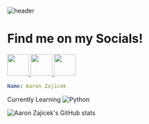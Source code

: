 ![header](https://capsule-render.vercel.app/api?type=venom&theme=tokyonight&text=Hello%World!&animation=blinking&)
# Find me on my Socials!
<p align="left">
<a href="https://www.instagram.com/a.2.z0101/">
  <img height="50" src="https://cdn0.iconfinder.com/data/icons/shift-logotypes/32/Instagram-1024.png"/> </a>
<a href="https://www.linkedin.com/in/aaronkeithzajicek/">
  <img height="50" src="https://cdn0.iconfinder.com/data/icons/shift-logotypes/32/Linkedin-1024.png"/> </a>
<a href="https://x.com/A2Z0101">
  <img height="50" src="https://cdn0.iconfinder.com/data/icons/shift-logotypes/32/Twitter-1024.png"/> </a>

```yaml
Name: Aaron Zajicek

```

Currently Learning
![Python](https://img.shields.io/badge/python-3670A0?style=for-the-badge&logo=python&logoColor=ffdd54)


![Aaron Zajicek's GitHub stats](https://github-readme-stats.vercel.app/api?username=mrA2Z0101&theme=chartreuse-dark&show_icons=true)



<!--
**mrA2Z0101/mrA2Z0101** is a ✨ _special_ ✨ repository because its `README.md` (this file) appears on your GitHub profile.

Here are some ideas to get you started:

- 🔭 I’m currently working on ...
- 🌱 I’m currently learning ...
- 👯 I’m looking to collaborate on ...
- 🤔 I’m looking for help with ...
- 💬 Ask me about ...
- 📫 How to reach me: ...
- 😄 Pronouns: ...
- ⚡ Fun fact: ...
-->

